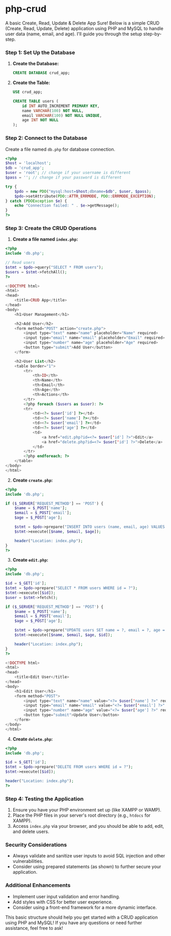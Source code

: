 # php-crud
A basic Create, Read, Update &amp; Delete App
Sure! Below is a simple CRUD (Create, Read, Update, Delete) application using PHP and MySQL to handle user data (name, email, and age). I'll guide you through the setup step-by-step.

### Step 1: Set Up the Database

1. **Create the Database:**
   ```sql
   CREATE DATABASE crud_app;
   ```

2. **Create the Table:**
   ```sql
   USE crud_app;

   CREATE TABLE users (
       id INT AUTO_INCREMENT PRIMARY KEY,
       name VARCHAR(100) NOT NULL,
       email VARCHAR(100) NOT NULL UNIQUE,
       age INT NOT NULL
   );
   ```

### Step 2: Connect to the Database

Create a file named `db.php` for database connection.

```php
<?php
$host = 'localhost';
$db = 'crud_app';
$user = 'root'; // change if your username is different
$pass = ''; // change if your password is different

try {
    $pdo = new PDO("mysql:host=$host;dbname=$db", $user, $pass);
    $pdo->setAttribute(PDO::ATTR_ERRMODE, PDO::ERRMODE_EXCEPTION);
} catch (PDOException $e) {
    echo "Connection failed: " . $e->getMessage();
}
?>
```

### Step 3: Create the CRUD Operations

1. **Create a file named `index.php`:**

```php
<?php
include 'db.php';

// Read users
$stmt = $pdo->query("SELECT * FROM users");
$users = $stmt->fetchAll();
?>

<!DOCTYPE html>
<html>
<head>
    <title>CRUD App</title>
</head>
<body>
    <h1>User Management</h1>

    <h2>Add User</h2>
    <form method="POST" action="create.php">
        <input type="text" name="name" placeholder="Name" required>
        <input type="email" name="email" placeholder="Email" required>
        <input type="number" name="age" placeholder="Age" required>
        <button type="submit">Add User</button>
    </form>

    <h2>User List</h2>
    <table border="1">
        <tr>
            <th>ID</th>
            <th>Name</th>
            <th>Email</th>
            <th>Age</th>
            <th>Actions</th>
        </tr>
        <?php foreach ($users as $user): ?>
        <tr>
            <td><?= $user['id'] ?></td>
            <td><?= $user['name'] ?></td>
            <td><?= $user['email'] ?></td>
            <td><?= $user['age'] ?></td>
            <td>
                <a href="edit.php?id=<?= $user['id'] ?>">Edit</a>
                <a href="delete.php?id=<?= $user['id'] ?>">Delete</a>
            </td>
        </tr>
        <?php endforeach; ?>
    </table>
</body>
</html>
```

2. **Create `create.php`:**

```php
<?php
include 'db.php';

if ($_SERVER['REQUEST_METHOD'] == 'POST') {
    $name = $_POST['name'];
    $email = $_POST['email'];
    $age = $_POST['age'];

    $stmt = $pdo->prepare("INSERT INTO users (name, email, age) VALUES (?, ?, ?)");
    $stmt->execute([$name, $email, $age]);

    header("Location: index.php");
}
?>
```

3. **Create `edit.php`:**

```php
<?php
include 'db.php';

$id = $_GET['id'];
$stmt = $pdo->prepare("SELECT * FROM users WHERE id = ?");
$stmt->execute([$id]);
$user = $stmt->fetch();

if ($_SERVER['REQUEST_METHOD'] == 'POST') {
    $name = $_POST['name'];
    $email = $_POST['email'];
    $age = $_POST['age'];

    $stmt = $pdo->prepare("UPDATE users SET name = ?, email = ?, age = ? WHERE id = ?");
    $stmt->execute([$name, $email, $age, $id]);

    header("Location: index.php");
}
?>

<!DOCTYPE html>
<html>
<head>
    <title>Edit User</title>
</head>
<body>
    <h1>Edit User</h1>
    <form method="POST">
        <input type="text" name="name" value="<?= $user['name'] ?>" required>
        <input type="email" name="email" value="<?= $user['email'] ?>" required>
        <input type="number" name="age" value="<?= $user['age'] ?>" required>
        <button type="submit">Update User</button>
    </form>
</body>
</html>
```

4. **Create `delete.php`:**

```php
<?php
include 'db.php';

$id = $_GET['id'];
$stmt = $pdo->prepare("DELETE FROM users WHERE id = ?");
$stmt->execute([$id]);

header("Location: index.php");
?>
```

### Step 4: Testing the Application

1. Ensure you have your PHP environment set up (like XAMPP or WAMP).
2. Place the PHP files in your server's root directory (e.g., `htdocs` for XAMPP).
3. Access `index.php` via your browser, and you should be able to add, edit, and delete users.

### Security Considerations

- Always validate and sanitize user inputs to avoid SQL injection and other vulnerabilities.
- Consider using prepared statements (as shown) to further secure your application.

### Additional Enhancements

- Implement user input validation and error handling.
- Add styles with CSS for better user experience.
- Consider using a front-end framework for a more dynamic interface.

This basic structure should help you get started with a CRUD application using PHP and MySQL! If you have any questions or need further assistance, feel free to ask!
